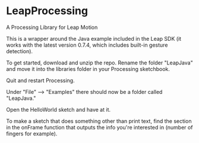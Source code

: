 LeapProcessing
==============

A Processing Library for Leap Motion

This is a wrapper around the Java example included in the Leap SDK (it works with the latest version 0.7.4, which includes built-in gesture detection).

To get started, download and unzip the repo. Rename the folder "LeapJava" and move it into the libraries folder in your Processing sketchbook.

Quit and restart Processing.

Under "File" --> "Examples" there should now be a folder called "LeapJava."

Open the HelloWorld sketch and have at it.

To make a sketch that does something other than print text, find the section in the onFrame function that outputs the info you're interested in (number of fingers for example).
